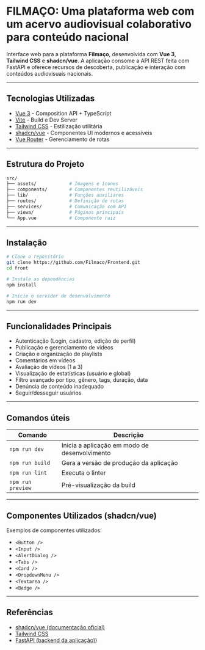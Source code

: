#  FILMAÇO: Uma plataforma web com um acervo audiovisual colaborativo para conteúdo nacional

Interface web para a plataforma **Filmaço**, desenvolvida com **Vue 3**, **Tailwind CSS** e **shadcn/vue**. A aplicação consome a API REST feita com FastAPI e oferece recursos de descoberta, publicação e interação com conteúdos audiovisuais nacionais.

---

## Tecnologias Utilizadas

-  [Vue 3](https://vuejs.org/) - Composition API + TypeScript  
-  [Vite](https://vitejs.dev/) - Build e Dev Server  
-  [Tailwind CSS](https://tailwindcss.com/) - Estilização utilitária  
-  [shadcn/vue](https://vue.shadcn.dev/) - Componentes UI modernos e acessíveis  
-  [Vue Router](https://router.vuejs.org/) - Gerenciamento de rotas  

---

##  Estrutura do Projeto

```bash
src/
├── assets/            # Imagens e ícones
├── components/        # Componentes reutilizáveis
├── lib/               # Funções auxiliares
├── routes/            # Definição de rotas
├── services/          # Comunicação com API
├── viewa/             # Páginas principais
└── App.vue            # Componente raiz
```

---

##  Instalação

```bash
# Clone o repositório
git clone https://github.com/Filmaco/Frontend.git
cd front

# Instale as dependências
npm install

# Inicie o servidor de desenvolvimento
npm run dev
```

---

##  Funcionalidades Principais

-  Autenticação (Login, cadastro, edição de perfil)
-  Publicação e gerenciamento de vídeos
-  Criação e organização de playlists
-  Comentários em vídeos
-  Avaliação de vídeos (1 a 3)
-  Visualização de estatísticas (usuário e global)
-  Filtro avançado por tipo, gênero, tags, duração, data
-  Denúncia de conteúdo inadequado
-  Seguir/desseguir usuários

---

##  Comandos úteis

| Comando           | Descrição                                |
|-------------------|--------------------------------------------|
| `npm run dev`     | Inicia a aplicação em modo de desenvolvimento |
| `npm run build`   | Gera a versão de produção da aplicação     |
| `npm run lint`    | Executa o linter                          |
| `npm run preview` | Pré-visualização da build                 |

---

##  Componentes Utilizados (shadcn/vue)

Exemplos de componentes utilizados:

- `<Button />`
- `<Input />`
- `<AlertDialog />`
- `<Tabs />`
- `<Card />`
- `<DropdownMenu />`
- `<Textarea />`
- `<Badge />`

---


##  Referências

- [shadcn/vue (documentação oficial)](https://vue.shadcn.dev/)
- [Tailwind CSS](https://tailwindcss.com/)
- [FastAPI (backend da aplicação)](https://github.com/Filmaco/Backend))
